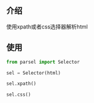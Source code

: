 ## 介绍

使用xpath或者css选择器解析html



## 使用

```python
from parsel import Selector

sel = Selector(html)

sel.xpath()

sel.css()
```

